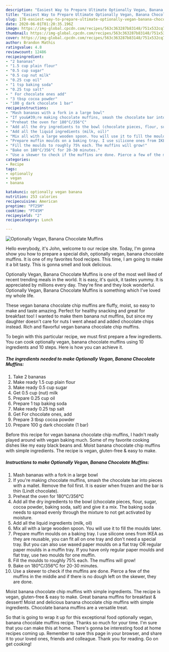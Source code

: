 ```yaml
---
description: "Easiest Way to Prepare Ultimate Optionally Vegan, Banana Chocolate Muffins"
title: "Easiest Way to Prepare Ultimate Optionally Vegan, Banana Chocolate Muffins"
slug: 178-easiest-way-to-prepare-ultimate-optionally-vegan-banana-chocolate-muffins
date: 2020-06-01T01:20:35.196Z
image: https://img-global.cpcdn.com/recipes/563c363287b83148/751x532cq70/optionally-vegan-banana-chocolate-muffins-recipe-main-photo.jpg
thumbnail: https://img-global.cpcdn.com/recipes/563c363287b83148/751x532cq70/optionally-vegan-banana-chocolate-muffins-recipe-main-photo.jpg
cover: https://img-global.cpcdn.com/recipes/563c363287b83148/751x532cq70/optionally-vegan-banana-chocolate-muffins-recipe-main-photo.jpg
author: Brandon Mathis
ratingvalue: 4.8
reviewcount: 12486
recipeingredient:
- "2 bananas"
- "1.5 cup plain flour"
- "0.5 cup sugar"
- "0.5 cup nut milk"
- "0.25 cup oil"
- "1 tsp baking soda"
- "0.25 tsp salt"
- " For chocolate ones add"
- "3 tbsp cocoa powder"
- "100 g dark chocolate 1 bar"
recipeinstructions:
- "Mash bananas with a fork in a large bowl"
- "If you&#39;re making chocolate muffins, smash the chocolate bar into pieces with a mallet. Remove the foil first. It is easier when frozen and the bar is thin (Lindt chocolate)."
- "Preheat the oven for 180°C/356°C"
- "Add all the dry ingredients to the bowl (chocolate pieces, flour, sugar, cocoa powder, baking soda, salt) and give it a mix. The baking soda needs to spread evenly through the mixture to not get activated by moisture."
- "Add all the liquid ingredients (milk, oil)"
- "Mix all with a large wooden spoon. You will use it to fill the moulds later."
- "Prepare muffin moulds on a baking tray. I use silicone ones from IKEA as they are reusable, you can fit all on one tray and don&#39;t need a special tray. But you can also use waxed paper moulds on a flat tray OR regular paper moulds in a muffin tray. If you have only regular paper moulds and flat tray, use two moulds for one muffin."
- "Fill the moulds to roughly 75% each. The muffins will grow!"
- "Bake on 180°C/356°C for 20-30 minutes."
- "Use a skewer to check if the muffins are done. Pierce a few of the muffins in the middle and if there is no dough left on the skewer, they are done."
categories:
- Recipe
tags:
- optionally
- vegan
- banana

katakunci: optionally vegan banana 
nutrition: 253 calories
recipecuisine: American
preptime: "PT25M"
cooktime: "PT45M"
recipeyield: "2"
recipecategory: Lunch

---
```



![Optionally Vegan, Banana Chocolate Muffins](https://img-global.cpcdn.com/recipes/563c363287b83148/751x532cq70/optionally-vegan-banana-chocolate-muffins-recipe-main-photo.jpg)

Hello everybody, it's John, welcome to our recipe site. Today, I'm gonna show you how to prepare a special dish, optionally vegan, banana chocolate muffins. It is one of my favorites food recipes. This time, I am going to make it a bit tasty. This is gonna smell and look delicious.

Optionally Vegan, Banana Chocolate Muffins is one of the most well liked of recent trending meals in the world. It is easy, it's quick, it tastes yummy. It is appreciated by millions every day. They're fine and they look wonderful. Optionally Vegan, Banana Chocolate Muffins is something which I've loved my whole life.

These vegan banana chocolate chip muffins are fluffy, moist, so easy to make and taste amazing. Perfect for healthy snacking and great for breakfast too! I wanted to make them banana nut muffins, but since my daughter doesn&#39;t care for nuts I went ahead and added chocolate chips instead. Rich and flavorful vegan banana chocolate chip muffins.


To begin with this particular recipe, we must first prepare a few ingredients. You can cook optionally vegan, banana chocolate muffins using 10 ingredients and 10 steps. Here is how you can achieve it.

<!--inarticleads1-->

##### The ingredients needed to make Optionally Vegan, Banana Chocolate Muffins:

1. Take 2 bananas
1. Make ready 1.5 cup plain flour
1. Make ready 0.5 cup sugar
1. Get 0.5 cup (nut) milk
1. Prepare 0.25 cup oil
1. Prepare 1 tsp baking soda
1. Make ready 0.25 tsp salt
1. Get  For chocolate ones, add
1. Prepare 3 tbsp cocoa powder
1. Prepare 100 g dark chocolate (1 bar)


Before this recipe for vegan banana chocolate chip muffins, I hadn&#39;t really played around with vegan baking much. Some of my favorite cooking dishes like my easy black beans and. Moist banana chocolate chip muffins with simple ingredients. The recipe is vegan, gluten-free &amp; easy to make. 

<!--inarticleads2-->

##### Instructions to make Optionally Vegan, Banana Chocolate Muffins:

1. Mash bananas with a fork in a large bowl
1. If you&#39;re making chocolate muffins, smash the chocolate bar into pieces with a mallet. Remove the foil first. It is easier when frozen and the bar is thin (Lindt chocolate).
1. Preheat the oven for 180°C/356°C
1. Add all the dry ingredients to the bowl (chocolate pieces, flour, sugar, cocoa powder, baking soda, salt) and give it a mix. The baking soda needs to spread evenly through the mixture to not get activated by moisture.
1. Add all the liquid ingredients (milk, oil)
1. Mix all with a large wooden spoon. You will use it to fill the moulds later.
1. Prepare muffin moulds on a baking tray. I use silicone ones from IKEA as they are reusable, you can fit all on one tray and don&#39;t need a special tray. But you can also use waxed paper moulds on a flat tray OR regular paper moulds in a muffin tray. If you have only regular paper moulds and flat tray, use two moulds for one muffin.
1. Fill the moulds to roughly 75% each. The muffins will grow!
1. Bake on 180°C/356°C for 20-30 minutes.
1. Use a skewer to check if the muffins are done. Pierce a few of the muffins in the middle and if there is no dough left on the skewer, they are done.


Moist banana chocolate chip muffins with simple ingredients. The recipe is vegan, gluten-free &amp; easy to make. Great banana muffins for breakfast &amp; dessert! Moist and delicious banana chocolate chip muffins with simple ingredients. Chocolate banana muffins are a versatile treat. 

So that is going to wrap it up for this exceptional food optionally vegan, banana chocolate muffins recipe. Thanks so much for your time. I'm sure that you can make this at home. There's gonna be interesting food at home recipes coming up. Remember to save this page in your browser, and share it to your loved ones, friends and colleague. Thank you for reading. Go on get cooking!
